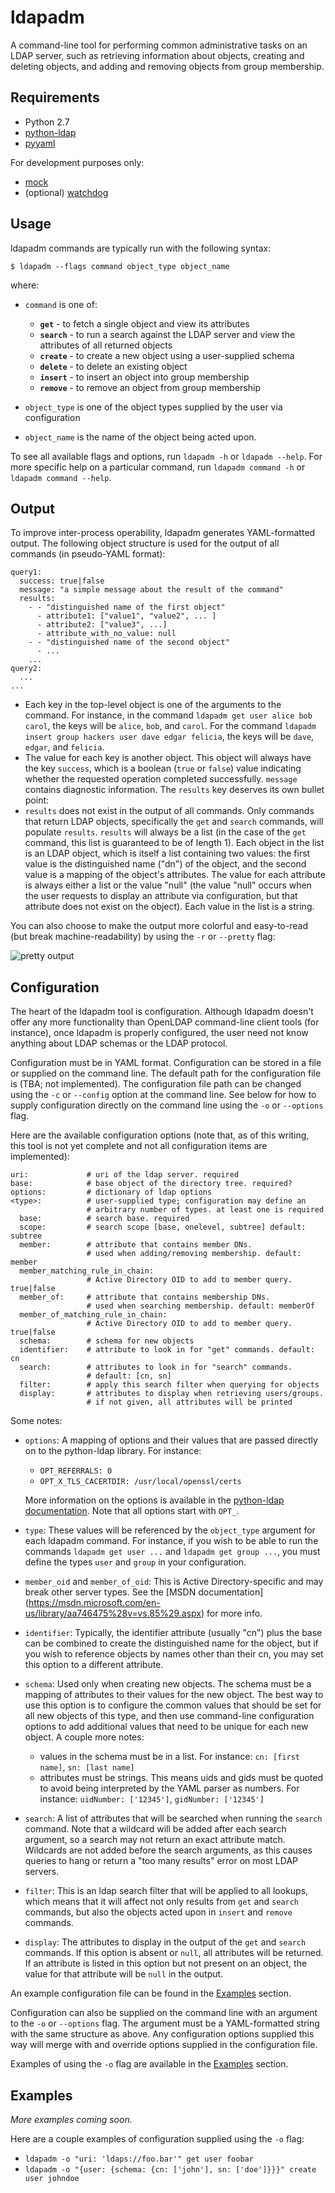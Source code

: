 # ldapadm

A command-line tool for performing common administrative tasks on an
LDAP server, such as retrieving information about objects, creating and
deleting objects, and adding and removing objects from group membership.

## Requirements

* Python 2.7
* [python-ldap](http://www.python-ldap.org/)
* [pyyaml](http://pyyaml.org/)

For development purposes only:

* [mock](http://mock.readthedocs.org/en/latest/)
* (optional) [watchdog](http://pythonhosted.org/watchdog/)

## Usage

ldapadm commands are typically run with the following syntax:

    $ ldapadm --flags command object_type object_name

where:

* `command` is one of:

  * **`get`** - to fetch a single object and view its attributes
  * **`search`** - to run a search against the LDAP server and view the
    attributes of all returned objects
  * **`create`** - to create a new object using a user-supplied schema
  * **`delete`** - to delete an existing object
  * **`insert`** - to insert an object into group membership
  * **`remove`** - to remove an object from group membership

* `object_type` is one of the object types supplied by the user via
  configuration
* `object_name` is the name of the object being acted upon.

To see all available flags and options, run `ldapadm -h` or `ldapadm
--help`.  For more specific help on a particular command, run `ldapadm
command -h` or `ldapadm command --help`.

## Output

To improve inter-process operability, ldapadm generates YAML-formatted
output.  The following object structure is used for the output of all
commands (in pseudo-YAML format):

    query1:
      success: true|false
      message: "a simple message about the result of the command"
      results:
        - - "distinguished name of the first object"
          - attribute1: ["value1", "value2", ... ]
          - attribute2: ["value3", ...]
          - attribute_with_no_value: null
        - - "distinguished name of the second object"
          - ...
        ...
    query2:
      ...
    ...

* Each key in the top-level object is one of the arguments to the command.
  For instance, in the command `ldapadm get user alice bob carol`, the
  keys will be `alice`, `bob`, and `carol`.  For the command `ldapadm
  insert group hackers user dave edgar felicia`, the keys will be `dave`,
  `edgar`, and `felicia`.
* The value for each key is another object.  This object will always
  have the key `success`, which is a boolean (`true` or `false`) value
  indicating whether the requested operation completed successfully.
  `message` contains diagnostic information.  The `results` key deserves
  its own bullet point:
* `results` does not exist in the output of all commands.  Only commands
  that return LDAP objects, specifically the `get` and `search` commands,
  will populate `results`.  `results` will always be a list (in the case
  of the `get` command, this list is guaranteed to be of length 1).
  Each object in the list is an LDAP object, which is itself a list
  containing two values: the first value is the distinguished name ("dn") of
  the object, and the second value is a mapping of the object's attributes.
  The value for each attribute is always either a list or the value "null"
  (the value "null" occurs when the user requests to display an attribute
  via configuration, but that attribute does not exist on the object).
  Each value in the list is a string.

You can also choose to make the output more colorful and easy-to-read
(but break machine-readability) by using the `-r` or `--pretty` flag:

![pretty output](doc/output_pretty.png)

## Configuration

The heart of the ldapadm tool is configuration.  Although ldapadm doesn't
offer any more functionality than OpenLDAP command-line client tools
(for instance), once ldapadm is properly configured, the user need not
know anything about LDAP schemas or the LDAP protocol.

Configuration must be in YAML format.  Configuration can be stored
in a file or supplied on the command line.  The default path for the
configuration file is (TBA; not implemented).  The configuration file path
can be changed using the `-c` or `--config` option at the command line.
See below for how to supply configuration directly on the command line
using the `-o` or `--options` flag.

Here are the available configuration options (note that, as of this
writing, this tool is not yet complete and not all configuration items
are implemented):

    uri:             # uri of the ldap server. required
    base:            # base object of the directory tree. required?
    options:         # dictionary of ldap options
    <type>:          # user-supplied type; configuration may define an
                     # arbitrary number of types. at least one is required
      base:          # search base. required
      scope:         # search scope [base, onelevel, subtree] default: subtree
      member:        # attribute that contains member DNs.
                     # used when adding/removing membership. default: member
      member_matching_rule_in_chain:
                     # Active Directory OID to add to member query. true|false
      member_of:     # attribute that contains membership DNs.
                     # used when searching membership. default: memberOf
      member_of_matching_rule_in_chain:
                     # Active Directory OID to add to member query. true|false
      schema:        # schema for new objects
      identifier:    # attribute to look in for "get" commands. default: cn
      search:        # attributes to look in for "search" commands.
                     # default: [cn, sn]
      filter:        # apply this search filter when querying for objects
      display:       # attributes to display when retrieving users/groups.
                     # if not given, all attributes will be printed

Some notes:

* `options`: A mapping of options and their values that are passed
  directly on to the python-ldap library.  For instance:

  * `OPT_REFERRALS: 0`
  * `OPT_X_TLS_CACERTDIR: /usr/local/openssl/certs`

  More information on the options is available in the [python-ldap
  documentation](http://www.python-ldap.org/doc/html/ldap.html#options).
  Note that all options start with `OPT_`.
* `type`: These values will be referenced by the `object_type` argument
  for each ldapadm command.  For instance, if you wish to be able to
  run the commands `ldapadm get user ...` and `ldapadm get group ...`,
  you must define the types `user` and `group` in your configuration.
* `member_oid` and `member_of_oid`: This is Active Directory-specific and may
  break other server types.  See the [MSDN documentation]
  (https://msdn.microsoft.com/en-us/library/aa746475%28v=vs.85%29.aspx) for
  more info.
* `identifier`: Typically, the identifier attribute (usually "cn")
  plus the base can be combined to create the distinguished name for the
  object, but if you wish to reference objects by names other than their
  cn, you may set this option to a different attribute.
* `schema`: Used only when creating new objects.  The schema must be
  a mapping of attributes to their values for the new object.  The best
  way to use this option is to configure the common values that should
  be set for all new objects of this type, and then use command-line
  configuration options to add additional values that need to be unique
  for each new object.  A couple more notes:

  * values in the schema must be in a list.  For instance:
    `cn: [first name]`, `sn: [last name]`
  * attributes must be strings.  This means uids and gids must be
    quoted to avoid being interpreted by the YAML parser as numbers.
    For instance: `uidNumber: ['12345']`, `gidNumber: ['12345']`

* `search`: A list of attributes that will be searched when running
  the `search` command.  Note that a wildcard will be added after each
  search argument, so a search may not return an exact attribute match.
  Wildcards are not added before the search arguments, as this causes
  queries to hang or return a "too many results" error on most LDAP servers.
* `filter`: This is an ldap search filter that will be applied to all
  lookups, which means that it will affect not only results from `get`
  and `search` commands, but also the objects acted upon in `insert` and
  `remove` commands.
* `display`: The attributes to display in the output of the `get` and `search`
  commands.  If this option is absent or `null`, all attributes will be
  returned.  If an attribute is listed in this option but not present on
  an object, the value for that attribute will be `null` in the output.

An example configuration file can be found in the [Examples](#Examples) section.

Configuration can also be supplied on the command line with an argument
to the `-o` or `--options` flag.  The argument must be a YAML-formatted
string with the same structure as above.  Any configuration options
supplied this way will merge with and override options supplied in the
configuration file.

Examples of using the `-o` flag are available in the [Examples](#Examples) section.

## Examples

*More examples coming soon.*

Here are a couple examples of configuration supplied using the `-o` flag:

* `ldapadm -o "uri: 'ldaps://foo.bar'" get user foobar`
* `ldapadm -o "{user: {schema: {cn: ['john'], sn: ['doe']}}}" create
   user johndoe`
